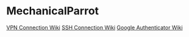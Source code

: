 # MechanicalParrot

[VPN Connection Wiki](https://gitlab.com/170FAK/mechanicalparrot/-/wikis/VPN-Connection-Wiki)
[SSH Connection Wiki](https://gitlab.com/170FAK/mechanicalparrot/-/wikis/SSH-Connection-Wiki)
[Google Authenticator Wiki](https://gitlab.com/170FAK/mechanicalparrot/-/wikis/Google-Authenticator-Wiki)
